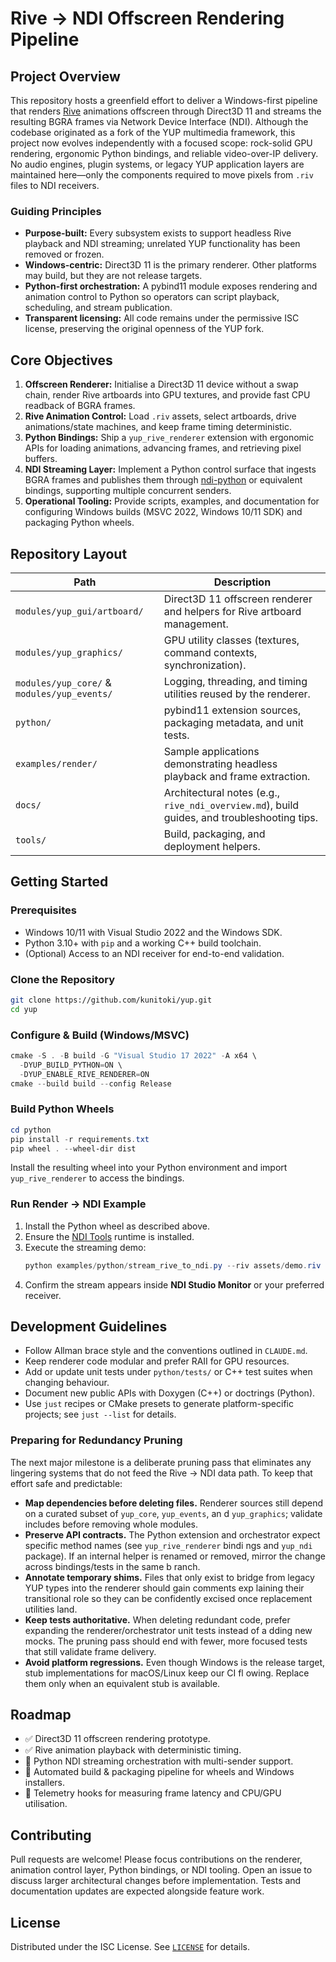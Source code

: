 # Rive → NDI Offscreen Rendering Pipeline

## Project Overview
This repository hosts a greenfield effort to deliver a Windows-first pipeline that renders [Rive](https://rive.app/) animations offscreen through Direct3D 11 and streams the resulting BGRA frames via Network Device Interface (NDI). Although the codebase originated as a fork of the YUP multimedia framework, this project now evolves independently with a focused scope: rock-solid GPU rendering, ergonomic Python bindings, and reliable video-over-IP delivery. No audio engines, plugin systems, or legacy YUP application layers are maintained here—only the components required to move pixels from `.riv` files to NDI receivers.

### Guiding Principles
- **Purpose-built:** Every subsystem exists to support headless Rive playback and NDI streaming; unrelated YUP functionality has been removed or frozen.
- **Windows-centric:** Direct3D 11 is the primary renderer. Other platforms may build, but they are not release targets.
- **Python-first orchestration:** A pybind11 module exposes rendering and animation control to Python so operators can script playback, scheduling, and stream publication.
- **Transparent licensing:** All code remains under the permissive ISC license, preserving the original openness of the YUP fork.

## Core Objectives
1. **Offscreen Renderer:** Initialise a Direct3D 11 device without a swap chain, render Rive artboards into GPU textures, and provide fast CPU readback of BGRA frames.
2. **Rive Animation Control:** Load `.riv` assets, select artboards, drive animations/state machines, and keep frame timing deterministic.
3. **Python Bindings:** Ship a `yup_rive_renderer` extension with ergonomic APIs for loading animations, advancing frames, and retrieving pixel buffers.
4. **NDI Streaming Layer:** Implement a Python control surface that ingests BGRA frames and publishes them through [ndi-python](https://github.com/Palakis/obs-ndi) or equivalent bindings, supporting multiple concurrent senders.
5. **Operational Tooling:** Provide scripts, examples, and documentation for configuring Windows builds (MSVC 2022, Windows 10/11 SDK) and packaging Python wheels.

## Repository Layout
| Path | Description |
| ---- | ----------- |
| `modules/yup_gui/artboard/` | Direct3D 11 offscreen renderer and helpers for Rive artboard management. |
| `modules/yup_graphics/` | GPU utility classes (textures, command contexts, synchronization). |
| `modules/yup_core/` & `modules/yup_events/` | Logging, threading, and timing utilities reused by the renderer. |
| `python/` | pybind11 extension sources, packaging metadata, and unit tests. |
| `examples/render/` | Sample applications demonstrating headless playback and frame extraction. |
| `docs/` | Architectural notes (e.g., `rive_ndi_overview.md`), build guides, and troubleshooting tips. |
| `tools/` | Build, packaging, and deployment helpers. |

## Getting Started
### Prerequisites
- Windows 10/11 with Visual Studio 2022 and the Windows SDK.
- Python 3.10+ with `pip` and a working C++ build toolchain.
- (Optional) Access to an NDI receiver for end-to-end validation.

### Clone the Repository
```bash
git clone https://github.com/kunitoki/yup.git
cd yup
```

### Configure & Build (Windows/MSVC)
```powershell
cmake -S . -B build -G "Visual Studio 17 2022" -A x64 \
  -DYUP_BUILD_PYTHON=ON \
  -DYUP_ENABLE_RIVE_RENDERER=ON
cmake --build build --config Release
```

### Build Python Wheels
```powershell
cd python
pip install -r requirements.txt
pip wheel . --wheel-dir dist
```
Install the resulting wheel into your Python environment and import `yup_rive_renderer` to access the bindings.

### Run Render → NDI Example
1. Install the Python wheel as described above.
2. Ensure the [NDI Tools](https://ndi.video/tools/) runtime is installed.
3. Execute the streaming demo:
   ```powershell
   python examples/python/stream_rive_to_ndi.py --riv assets/demo.riv --sender-name "RiveNDI"
   ```
4. Confirm the stream appears inside **NDI Studio Monitor** or your preferred receiver.

## Development Guidelines
- Follow Allman brace style and the conventions outlined in `CLAUDE.md`.
- Keep renderer code modular and prefer RAII for GPU resources.
- Add or update unit tests under `python/tests/` or C++ test suites when changing behaviour.
- Document new public APIs with Doxygen (C++) or doctrings (Python).
- Use `just` recipes or CMake presets to generate platform-specific projects; see `just --list` for details.

### Preparing for Redundancy Pruning
The next major milestone is a deliberate pruning pass that eliminates any lingering systems that do not feed the Rive → NDI data
path. To keep that effort safe and predictable:

- **Map dependencies before deleting files.** Renderer sources still depend on a curated subset of `yup_core`, `yup_events`, an
  d `yup_graphics`; validate includes before removing whole modules.
- **Preserve API contracts.** The Python extension and orchestrator expect specific method names (see `yup_rive_renderer` bindi
  ngs and `yup_ndi` package). If an internal helper is renamed or removed, mirror the change across bindings/tests in the same b
  ranch.
- **Annotate temporary shims.** Files that only exist to bridge from legacy YUP types into the renderer should gain comments exp
  laining their transitional role so they can be confidently excised once replacement utilities land.
- **Keep tests authoritative.** When deleting redundant code, prefer expanding the renderer/orchestrator unit tests instead of a
  dding new mocks. The pruning pass should end with fewer, more focused tests that still validate frame delivery.
- **Avoid platform regressions.** Even though Windows is the release target, stub implementations for macOS/Linux keep our CI fl
  owing. Replace them only when an equivalent stub is available.

## Roadmap
- ✅ Direct3D 11 offscreen rendering prototype.
- ✅ Rive animation playback with deterministic timing.
- 🚧 Python NDI streaming orchestration with multi-sender support.
- 🚧 Automated build & packaging pipeline for wheels and Windows installers.
- 🚧 Telemetry hooks for measuring frame latency and CPU/GPU utilisation.

## Contributing
Pull requests are welcome! Please focus contributions on the renderer, animation control layer, Python bindings, or NDI tooling. Open an issue to discuss larger architectural changes before implementation. Tests and documentation updates are expected alongside feature work.

## License
Distributed under the ISC License. See [`LICENSE`](./LICENSE) for details.
